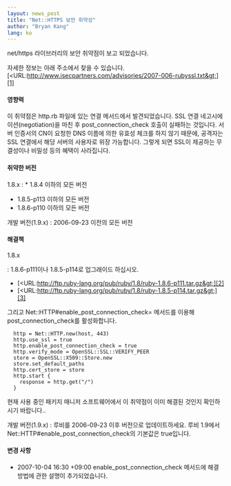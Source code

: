```yaml
---
layout: news_post
title: "Net::HTTPS 보안 취약성"
author: "Bryan Kang"
lang: ko
---
```


net/https 라이브러리의 보안 취약점이 보고 되었습니다.

자세한 정보는 아래 주소에서 찾을 수 있습니다.
[&lt;URL:http://www.isecpartners.com/advisories/2007-006-rubyssl.txt&gt;][1]

#### 영향력

이 취약점은 http.rb 파일에 있는 연결 메서드에서 발견되었습니다. SSL 연결 네고시에이션(negotiation)을 마친 후
post\_connection\_check 호출이 실패하는 것입니다. 서버 인증서의 CN이 요청한 DNS 이름에 의한 유효성
체크를 하지 않기 때문에, 공격자는 SSL 연결에서 해당 서버의 사용자로 위장 가능합니다. 그렇게 되면 SSL이 제공하는
무결성이나 비밀성 등의 혜택이 사라집니다.

#### 취약한 버전

1.8.x
: * 1\.8.4 이하의 모든 버전
  * 1\.8.5-p113 이하의 모든 버전
  * 1\.8.6-p110 이하의 모든 버전

개발 버전(1.9.x)
: 2006-09-23 이전의 모든 버전

#### 해결책

1.8.x

: 1\.8.6-p111이나 1.8.5-p114로 업그래이드 하십시오.
  
  * [&lt;URL:http://ftp.ruby-lang.org/pub/ruby/1.8/ruby-1.8.6-p111.tar.gz&gt;][2]
  * [&lt;URL:http://ftp.ruby-lang.org/pub/ruby/1.8/ruby-1.8.5-p114.tar.gz&gt;][3]
  
  그리고 Net::HTTP#enable\_post\_connection\_check= 메서드를 이용해
  post\_connection\_check를 활성화합니다.
  
      http = Net::HTTP.new(host, 443)
      http.use_ssl = true
      http.enable_post_connection_check = true
      http.verify_mode = OpenSSL::SSL::VERIFY_PEER
      store = OpenSSL::X509::Store.new
      store.set_default_paths
      http.cert_store = store
      http.start {
        response = http.get("/")
      }
  
  현재 사용 중인 패키지 매니저 소프트웨어에서 이 취약점이 이미 해결된 것인지 확인하시기 바랍니다..

개발 버전(1.9.x)
: 루비를 2006-09-23 이후 버전으로 업데이트하세요. 루비 1.9에서
  Net::HTTP#enable\_post\_connection\_check의 기본값은 true입니다.

#### 변경 사항

* 2007-10-04 16:30 +09:00 enable\_post\_connection\_check 메서드에 해결 방법에 관한
  설명이 추가되었습니다.



[1]: http://www.isecpartners.com/advisories/2007-006-rubyssl.txt 
[2]: http://ftp.ruby-lang.org/pub/ruby/1.8/ruby-1.8.6-p111.tar.gz 
[3]: http://ftp.ruby-lang.org/pub/ruby/1.8/ruby-1.8.5-p114.tar.gz 
